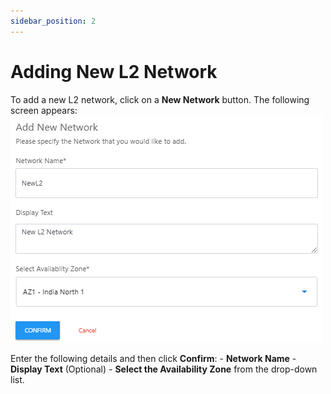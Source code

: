 ```yaml
---
sidebar_position: 2
---
```

# Adding New L2 Network

To add a new L2 network, click on a **New Network** button. The following screen appears:
![Manage NAT gateway](img/L22.png)
   
Enter the following details and then click **Confirm**:
	- **Network Name**
	- **Display Text** (Optional)
	- **Select the Availability Zone** from the drop-down list.
   





